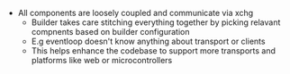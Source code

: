 
- All components are loosely coupled and communicate via xchg
  - Builder takes care stitching everything together by picking relavant compnents based on builder configuration
  - E.g eventloop doesn't know anything about transport or clients
  - This helps enhance the codebase to support more transports and platforms like web or microcontrollers
